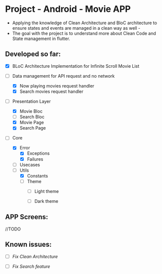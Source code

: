 # Project - Android - Movie APP

 - Applying the knowledge of Clean Architecture and BloC architecture to ensure states and events are managed in a clean way as well - 
 - The goal with the project is to understand more about Clean Code and State management in flutter.


## Developed so far:

- [x] BLoC Architecture Implementation for Infinite Scroll Movie List

- [ ] Data management for API request and no network
  - [X] Now playing movies request handler
  - [X] Search movies request handler

- [ ] Presentation Layer
  - [x] Movie Bloc
  - [ ] Search Bloc
  - [x] Movie Page
  - [x] Search Page

- [ ] Core
    - [x] Error
      - [x] Exceptions
      - [x] Failures
    - [ ] Usecases  
    - [ ] Utils
      - [x] Constants
      - [ ] Theme
        - [ ] Light theme
        - [ ] Dark theme


## APP Screens:

//TODO 


## Known issues:

 - [ ] *Fix Clean Architecture*
 - [ ] *Fix Search feature*



